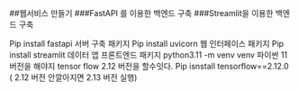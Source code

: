 ##웹서비스 만들기 
###FastAPI 를 이용한 백엔드 구축
###Streamlit을 이용한 백엔드 구축 

Pip install fastapi 서버 구축 패키지
Pip install uvicorn 웹 인터페이스 패키지
Pip install streamlit 데이터 앱 프론트엔드 패키지
python3.11 -m venv venv 파이썬 11 버전을 해야지 tensor flow 2.12 버전을 할수잇다.
Pip isnstall tensorflow==2.12.0 ( 2.12 버전 안깔아지면 2.13 버전 실행)
